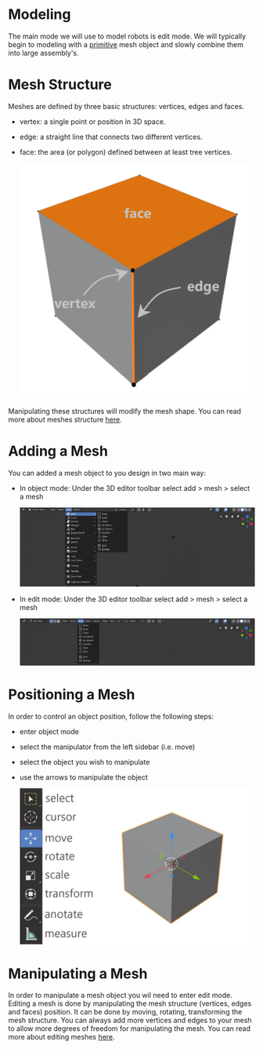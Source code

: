 # Modeling

The main mode we will use to model robots is edit mode. We will typically begin to modeling with a [primitive](https://docs.blender.org/manual/en/latest/modeling/meshes/primitives.html) mesh object and slowly combine them into large assembly's.

# Mesh Structure

Meshes are defined by three basic structures: vertices, edges and faces. 
- vertex: a single point or position in 3D space.
- edge: a straight line that connects two different vertices.
- face: the area (or polygon) defined between at least tree vertices.

    ![mesh structure](https://github.com/bennymeg/Butter.MAS.AnimatorWiki/raw/master/resources/modeling/mesh_structure.png "Mesh structure")

Manipulating these structures will modify the mesh shape.
You can read more about meshes structure [here](https://docs.blender.org/manual/en/latest/modeling/meshes/structure.html).

# Adding a Mesh

You can added a mesh object to you design in two main way:
- In object mode:
Under the 3D editor toolbar select add > mesh > select a mesh

    ![add mesh object mode](https://github.com/bennymeg/Butter.MAS.AnimatorWiki/raw/master/resources/modeling/add_mesh_obj.jpg "Add mesh - object mode")
- In edit mode:
Under the 3D editor toolbar select add > mesh > select a mesh

    ![add mesh edit mode](https://github.com/bennymeg/Butter.MAS.AnimatorWiki/raw/master/resources/modeling/add_mesh_edit.jpg "Add mesh - edit mode")

# Positioning a Mesh

In order to control an object position, follow the following steps:
- enter object mode
- select the manipulator from the left sidebar (i.e. move)
- select the object you wish to manipulate
- use the arrows to manipulate the object

    ![sidebar](https://github.com/bennymeg/Butter.MAS.AnimatorWiki/raw/master/resources/general/sidebar_obj.jpg "Sidebar")

# Manipulating a Mesh

In order to manipulate a mesh object you wil need to enter edit mode.
Editing a mesh is done by manipulating the mesh structure (vertices, edges and faces) position. It can be done by moving, rotating, transforming the mesh structure. You can always add more vertices and edges to your mesh to allow more degrees of freedom for manipulating the mesh. You can read more about editing meshes [here](https://docs.blender.org/manual/en/latest/modeling/meshes/editing/index.html).